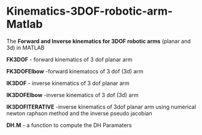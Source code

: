 # Kinematics-3DOF-robotic-arm-Matlab
The **Forward and Inverse kinematics for 3DOF robotic arms** (planar and 3d) in MATLAB

**FK3DOF** - forward kinematics of 3 dof planar arm 


**FK3DOFElbow** -forward kinematocs of 3 dof (3d) arm 


**IK3DOF** - inverse kinematics of 3 dof planar arm


**IK3DOFElbow** -inverse kinematics of 3 dof (3d) arm 


**IK3DOFITERATIVE** -inverse kinematics of 3dof planar arm using numerical newton raphson method and the inverse pseudo jacobian


**DH.M** - a function to compute the DH Paramaters 
